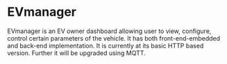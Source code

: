 # EVmanager
EVmanager is an EV owner dashboard allowing user to view, configure, control certain parameters of the vehicle. It has both front-end-embedded and back-end implementation. It is currently at its basic HTTP based version. Further it will be upgraded using MQTT.
